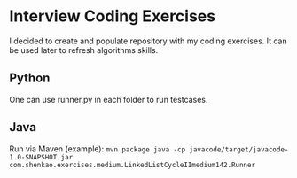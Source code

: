 Interview Coding Exercises
==========================

I decided to create and populate repository with my coding exercises. 
It can be used later to refresh algorithms skills.

Python
------

One can use runner.py in each folder to run testcases.

Java
----

Run via Maven (example):
`mvn package
java -cp javacode/target/javacode-1.0-SNAPSHOT.jar com.shenkao.exercises.medium.LinkedListCycleIImedium142.Runner`
